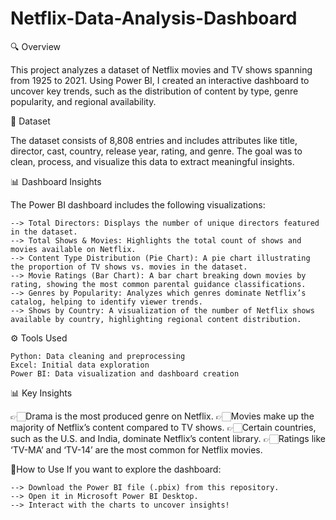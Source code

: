 # Netflix-Data-Analysis-Dashboard
🔍 Overview

This project analyzes a dataset of Netflix movies and TV shows spanning from 1925 to 2021. Using Power BI, I created an interactive dashboard to uncover key trends, such as the distribution of content by type, genre popularity, and regional availability.

📁 Dataset

The dataset consists of 8,808 entries and includes attributes like title, director, cast, country, release year, rating, and genre. The goal was to clean, process, and visualize this data to extract meaningful insights.

📊 Dashboard Insights

The Power BI dashboard includes the following visualizations:

    --> Total Directors: Displays the number of unique directors featured in the dataset.
    --> Total Shows & Movies: Highlights the total count of shows and movies available on Netflix.
    --> Content Type Distribution (Pie Chart): A pie chart illustrating the proportion of TV shows vs. movies in the dataset.
    --> Movie Ratings (Bar Chart): A bar chart breaking down movies by rating, showing the most common parental guidance classifications.
    --> Genres by Popularity: Analyzes which genres dominate Netflix’s catalog, helping to identify viewer trends.
    --> Shows by Country: A visualization of the number of Netflix shows available by country, highlighting regional content distribution.

⚙️ Tools Used

    Python: Data cleaning and preprocessing
    Excel: Initial data exploration
    Power BI: Data visualization and dashboard creation

📊 Key Insights

   👉🏻Drama is the most produced genre on Netflix.
   👉🏻Movies make up the majority of Netflix’s content compared to TV shows.
   👉🏻Certain countries, such as the U.S. and India, dominate Netflix’s content library.
   👉🏻Ratings like ‘TV-MA’ and ‘TV-14’ are the most common for Netflix movies.

🚀How to Use
If you want to explore the dashboard:

    --> Download the Power BI file (.pbix) from this repository.
    --> Open it in Microsoft Power BI Desktop.
    --> Interact with the charts to uncover insights!
